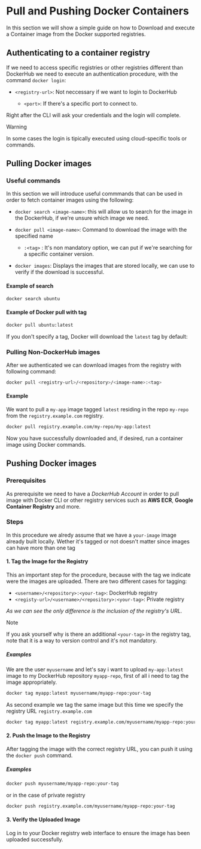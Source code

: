 # Pull and Pushing Docker Containers
In this section we will show a simple guide on how to Download and execute a Container image from the Docker supported registries.

## Authenticating to a container registry
If we need to access specific registries or other registries different than DockerHub we need to execute an authentication procedure, with the command `docker login`:

  - `<registry-url>`: Not neccessary if we want to login to DockerHub

     - `<port>`: If there's a specific port to connect to.

Right after the CLI will ask your credentials and the login will complete.

> [!WARNING]
> In some cases the login is tipically executed using cloud-specific tools or commands.



## Pulling Docker images
### Useful commands 
In this section we will introduce useful commmands that can be used in order to fetch container images using the following:

- `docker search <image-name>`: this will allow us to search for the image in the DockerHub, if we're unsure which image we need.

- `docker pull <image-name>`: Command to download the image with the specified name
    - `:<tag>` : It's non mandatory option, we can put if we're searching for a specific container version. 

- `docker images`: Displays the images that are stored locally, we can use to verify if the download is successful.



#### Example of search
```bash
docker search ubuntu
```

#### Example of Docker pull with tag
```bash
docker pull ubuntu:latest
```
If you don't specify a tag, Docker will download the `latest` tag by default:

### Pulling Non-DockerHub images
After we authenticated we can download images from the registry with following command:
```bash
docker pull <registry-url>/<repository>/<image-name>:<tag>
```
#### Example
We want to pull a `my-app` image tagged `latest` residing in the repo `my-repo` from the `registry.example.com` registry.

```bash
docker pull registry.example.com/my-repo/my-app:latest
```
Now you have successfully downloaded and, if desired, run a container image using Docker commands.

## Pushing Docker images
### Prerequisites
As prerequisite we need to have a *DockerHub Account* in order to pull image with Docker CLI or other registry services such as  **AWS ECR**, **Google Container Registry** and more.


### Steps
In this procedure we alredy assume that we have a `your-image` image already built locally. Wether it's tagged or not doesn't matter since images can have more than one tag


#### 1. Tag the Image for the Registry
This an important step for the procedure, because with the tag we indicate were the images are uploaded.
There are two different cases for tagging:
  - `<username>/<repository>:<your-tag>`: DockerHub registry
  - `<registy-url>/<username>/<repository>:<your-tag>`: Private registry

_As we can see the only difference is the inclusion of the registry's URL._

> [!NOTE]
> If you ask yourself why is there an additional `<your-tag>` in the registry tag, note that it is a way to version control and it's not mandatory.


##### Examples
We are the user `myusername` and let's say i want to upload `my-app:latest` image to my DockerHub repository `myapp-repo`, first of all i need to tag the image appropriately.
```bash
docker tag myapp:latest myusername/myapp-repo:your-tag
```

As second example we tag the same image but this time we specify the registry URL `registry.example.com`
```bash
docker tag myapp:latest registry.example.com/myusername/myapp-repo:your-tag
```

#### 2. Push the Image to the Registry
After tagging the image with the correct registry URL, you can push it using the `docker push` command.

##### Examples
```bash
docker push myusername/myapp-repo:your-tag
```
or in the case of private registry

```bash
docker push registry.example.com/myusername/myapp-repo:your-tag
```

#### 3. Verify the Uploaded Image

Log in to your Docker registry web interface to ensure the image has been uploaded successfully.







